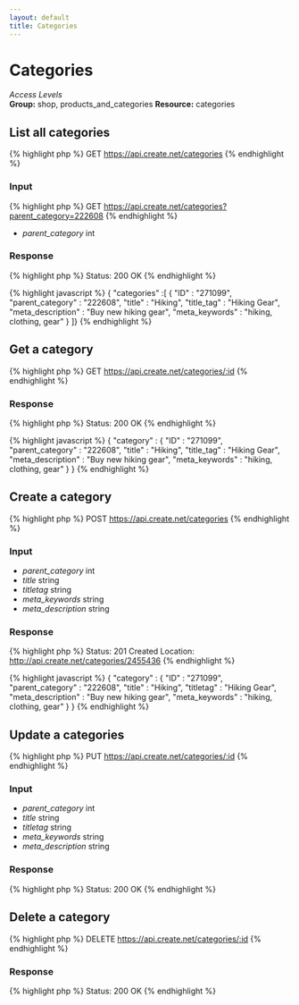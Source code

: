 ```yaml
---
layout: default
title: Categories
---
```


Categories
=============

*Access Levels*    
__Group:__ shop, products_and_categories
__Resource:__ categories

List all categories
-------------------

{% highlight php %}
GET 	https://api.create.net/categories
{% endhighlight %}

### Input

{% highlight php %}
GET 	https://api.create.net/categories?parent_category=222608
{% endhighlight %}

* *parent_category* int

### Response

{% highlight php %}
Status: 200 OK
{% endhighlight %}

{% highlight javascript %}
{ "categories" :[ 
	{
		"ID" : "271099",
		"parent_category" : "222608",
		"title" : "Hiking",
		"title_tag" : "Hiking Gear",
		"meta_description" : "Buy new hiking gear",
		"meta_keywords" : "hiking, clothing, gear"
	}
]}
{% endhighlight %}

Get a category
----------

{% highlight php %}
GET 	https://api.create.net/categories/:id
{% endhighlight %}

### Response

{% highlight php %}
Status: 200 OK
{% endhighlight %}

{% highlight javascript %}
{ "category" : 
	{
		"ID" : "271099",
		"parent_category" : "222608",
		"title" : "Hiking",
		"title_tag" : "Hiking Gear",
		"meta_description" : "Buy new hiking gear",
		"meta_keywords" : "hiking, clothing, gear"
	}
}
{% endhighlight %}

Create a category
-------------

{% highlight php %}
POST 	https://api.create.net/categories
{% endhighlight %}

### Input

* *parent_category* int
* *title* string
* *titletag* string
* *meta_keywords* string
* *meta_description* string

### Response

{% highlight php %}
Status: 201 Created
Location: http://api.create.net/categories/2455436
{% endhighlight %}

{% highlight javascript %}
{ "category" : 
	{
		"ID" : "271099",
		"parent_category" : "222608",
		"title" : "Hiking",
		"titletag" : "Hiking Gear",
		"meta_description" : "Buy new hiking gear",
		"meta_keywords" : "hiking, clothing, gear"
	}
}
{% endhighlight %}

Update a categories
-------------

{% highlight php %}
PUT 	https://api.create.net/categories/:id
{% endhighlight %}

### Input

* *parent_category* int
* *title* string
* *titletag* string
* *meta_keywords* string
* *meta_description* string

### Response

{% highlight php %}
Status: 200 OK
{% endhighlight %}

Delete a category
-------------

{% highlight php %}
DELETE 	https://api.create.net/categories/:id
{% endhighlight %}

### Response

{% highlight php %}
Status: 200 OK
{% endhighlight %}